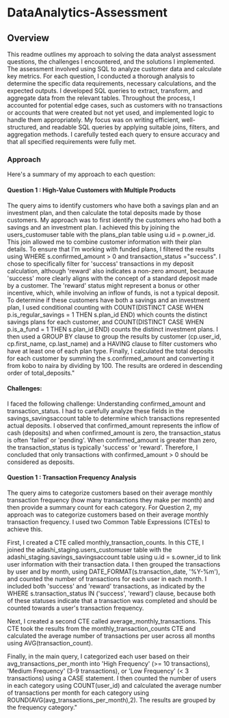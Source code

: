 # DataAnalytics-Assessment
## Overview

This readme outlines my approach to solving the data analyst assessment questions, the challenges I encountered, and the solutions I implemented. The assessment involved using SQL to analyze customer data and calculate key metrics.
For each question, I conducted a thorough analysis to determine the specific data requirements, necessary calculations, and the expected outputs. I developed SQL queries to extract, transform, and aggregate data from the relevant tables. Throughout the process, I accounted for potential edge cases, such as customers with no transactions or accounts that were created but not yet used, and implemented logic to handle them appropriately. My focus was on writing efficient, well-structured, and readable SQL queries by applying suitable joins, filters, and aggregation methods. I carefully tested each query to ensure accuracy and that all specified requirements were fully met.

### Approach

Here's a summary of my approach to each question:

#### Question 1 : High-Value Customers with Multiple Products
The query aims to identify customers who have both a savings plan and an investment plan, and then calculate the total deposits made by those customers.
My approach was to first identify the customers who had both a savings and an investment plan. I achieved this by joining the users_customuser table with the plans_plan table using u.id = p.owner_id. This join allowed me to combine customer information with their plan details.
To ensure that I'm working with funded plans, I filtered the results using WHERE s.confirmed_amount > 0 and transaction_status ="success". I chose to specifically filter for 'success' transactions in my deposit calculation, although 'reward' also indicates a non-zero amount, because 'success' more clearly aligns with the concept of a standard deposit made by a customer. The 'reward' status might represent a bonus or other incentive, which, while involving an inflow of funds, is not a typical deposit.
To determine if these customers have both a savings and an investment plan, I used conditional counting with COUNT(DISTINCT CASE WHEN p.is_regular_savings = 1 THEN s.plan_id END) which counts the distinct savings plans for each customer, and COUNT(DISTINCT CASE WHEN p.is_a_fund = 1 THEN s.plan_id END) counts the distinct investment plans.
I then used a GROUP BY clause to group the results by customer (cp.user_id, cp.first_name, cp.last_name) and a HAVING clause to filter  customers who have at least one of each plan type. Finally, I calculated the total deposits for each customer by summing the s.confirmed_amount and converting it from kobo to naira by dividing by 100. The results are ordered in descending order of total_deposits."
#### Challenges:
I faced the following challenge:
Understanding confirmed_amount and transaction_status. I had to carefully analyze these fields in the savings_savingsaccount table to determine which transactions represented actual deposits. I observed that confirmed_amount represents the inflow of cash (deposits) and when confirmed_amount is zero, the transaction_status is often 'failed' or 'pending'.
When confirmed_amount is greater than zero, the transaction_status is typically 'success' or 'reward'. Therefore, I concluded that only transactions with confirmed_amount > 0 should be considered as deposits. 

#### Question 1 :  Transaction Frequency Analysis
The query aims to categorize customers based on their average monthly transaction frequency (how many transactions they make per month) and then provide a summary count for each category.
For Question 2, my approach was to categorize customers based on their average monthly transaction frequency. I used two Common Table Expressions (CTEs) to achieve this.

First, I created a CTE called monthly_transaction_counts. In this CTE, I joined the adashi_staging.users_customuser table with the adashi_staging.savings_savingsaccount table using u.id = s.owner_id to link user information with their transaction data. I then grouped the transactions by user and by month, using DATE_FORMAT(s.transaction_date, '%Y-%m'), and counted the number of transactions for each user in each month.  I included both 'success' and 'reward' transactions, as indicated by the WHERE s.transaction_status IN ('success', 'reward') clause, because both of these statuses indicate that a transaction was completed and should be counted towards a user's transaction frequency.

Next, I created a second CTE called average_monthly_transactions. This CTE took the results from the monthly_transaction_counts CTE and calculated the average number of transactions per user across all months using AVG(transaction_count).

Finally, in the main query, I categorized each user based on their avg_transactions_per_month into 'High Frequency' (>= 10 transactions), 'Medium Frequency' (3-9 transactions), or 'Low Frequency' (< 3 transactions) using a CASE statement. I then counted the number of users in each category using COUNT(user_id) and calculated the average number of transactions per month for each category using ROUND(AVG(avg_transactions_per_month),2).  The results are grouped by the frequency category."

